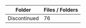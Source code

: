 | Folder       |   Files / Folders |
|--------------|-------------------|
| Discontinued |                76 |